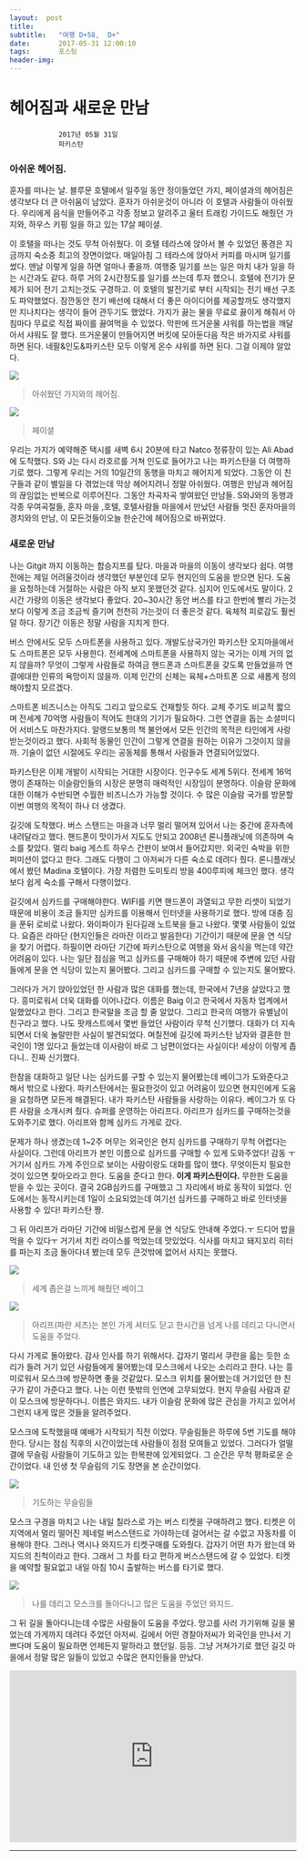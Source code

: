 ```yaml
---
layout:  post
title:   
subtitle:   "여행 D+58,  D+"
date:       2017-05-31 12:00:10
tags:       포스팅
header-img:
---
```


# 헤어짐과 새로운 만남 

```
			2017년 05월 31일
			파키스탄
```

### 아쉬운 헤어짐.

훈자를 떠나는 날. 블루문 호텔에서 일주일 동안 정이들었던 가지, 페이셜과의 헤어짐은 생각보다 더 큰 아쉬움이 남았다. 훈자가 아쉬운것이 아니라 이 호텔과 사람들이 아쉬웠다. 우리에게 음식을 만들어주고 각종 정보고 알려주고 울터 트래킹 가이드도 해줬던 가지와, 하우스 키핑 일을 하고 있는 17살 페이셜.

이 호텔을 떠나는 것도 무척 아쉬웠다. 이 호텔 테라스에 앉아서 볼 수 있었던 풍경은 지금까지 숙소중 최고의 장면이었다. 매일아침 그 테라스에 앉아서 커피를 마시며 일기를 썼다. 맨날 이렇게 일을 하면 얼마나 좋을까. 여행중 일기를 쓰는 일은 마치 내가 일을 하는 시간과도 같다. 하루 거의 2시간정도를 일기를 쓰는데 투자 했으니. 호텔에 전기가 문제가 되어 전기 고치는것도 구경하고. 이 호텔의 발전기로 부터 시작되는 전기 배선 구조도 파악했었다. 잠깐동안 전기 배선에 대해서 더 좋은 아이디어를 제공할까도 생각했지만 지나치다는 생각이 들어 관두기도 했었다. 가지가 끓는 물을 무료로 끓이게 해줘서 아침마다 무료로 직접 짜이를 끓여먹을 수 있었다. 막판에 뜨거운물 샤워를 하는법을 깨달아서 샤워도 잘 했다. 뜨거운물이 만들어지면 버킷에 모아둔다음 작은 바가지로 샤워를 하면 된다. 네팔&인도&파키스탄 모두 이렇게 온수 샤워를 하면 된다. 그걸 이제야 알았다.

![](/img/170531-gagi.jpg)
> 아쉬웠던 가지와의 헤어짐.

![](/img/170531-feisal.jpg)
> 페이셜

우리는 가지가 예약해준 택시를 새벽 6시 20분에 타고 Natco 정류장이 있는 Ali Abad에 도착했다. S와 J는 다시 라호르를 거쳐 인도로 들어가고 나는 파키스탄을 더 여행하기로 했다. 그렇게 우리는 거의 10일간의 동행을 마치고 헤어지게 되었다. 그동안 이 친구들과 같이 별일을 다 겪었는데 막상 헤어지려니 정말 아쉬웠다. 여행은 만남과 헤어짐의 끊임없는 반복으로 이루어진다. 그동안 차곡차곡 쌓여왔던 만남들. S와J와의 동행과 각종 우여곡절들, 훈자 마을 ,호텔, 호텔사람들 마을에서 만났던 사람들 멋진 훈자마을의 경치와의 만남, 이 모든것들이오늘 한순간에 헤어짐으로 바뀌었다.

### 새로운 만남

나는 Gitgit 까지 이동하는 합승지프를 탔다. 마을과 마을의 이동이 생각보다 쉽다. 여행전에는 제일 어려울것이라 생각했던 부분인데 모두 현지인의 도움을 받으면 된다. 도움을 요청하는데 거절하는 사람은 아직 보지 못했던것 같다. 심지어 인도에서도 말이다. 2시간 가량의 이동은 생각보다 좋았다. 20~30시간 동안 버스를 타고 한번에 빨리 가는것보다 이렇게 조금 조금씩 즐기며 천천히 가는것이 더 좋은것 같다. 육체적 피로감도 훨씬 덜 하다. 장기간 이동은 정말 사람을 지치게 한다.

버스 안에서도 모두 스마트폰을 사용하고 있다. 개발도상국가인 파키스탄 오지마을에서도 스마트폰은 모두 사용한다. 전세계에 스마트폰을 사용하지 않는 국가는 이제 거의 없지 않을까? 무엇이 그렇게 사람들로 하여금 핸드폰과 스마트폰을 갖도록 만들었을까 연결에대한 인류의 욕망이지 않을까. 이제 인간의 신체는 육체+스마트폰 으로 새롭게 정의해야할지 모르겠다.

스마트폰 비즈니스는 아직도 그리고 앞으로도 건재할듯 하다. 교체 주기도 비교적 짧으며 전세계 70억명 사람들이 적어도 한대의 기기가 필요하다. 그런 연결을 돕는 소셜미디어 서비스도 마찬가지다. 알랭드보통의 책 불안에서 모든 인간의 목적은 타인에게 사랑 받는것이라고 했다. 사회적 동물인 인간이 그렇게 연결을 원하는 이유가 그것이지 않을까. 기술이 없던 시절에도 우리는 공동체를 통해서 사람들과 연결되어있었다.

파키스탄은 이제 개발이 시작되는 거대한 시장이다. 인구수도 세계 5위다. 전세계 16억명이 존재하는 이슬람인들의 시장은 분명히 매력적인 시장임이 분명하다. 이슬람 문화에대한 이해가 수반되면 수월한 비즈니스가 가능할 것이다. 수 많은 이슬람 국가를 방문할 이번 여행의 목적이 하나 더 생겼다.

길깃에 도착했다. 버스 스탠드는 마을과 너무 멀리 떨어져 있어서 나는 중간에 훈자촉에 내려달라고 했다. 핸드폰이 맛이가서 지도도 안되고 2008년 론니플래닛에 의존하며 숙소를 찾았다. 멀리 baig 게스트 하우스 간판이 보여서 들어갔지만. 외국인 숙박을 위한 퍼미션이 없다고 한다. 그래도 다행이 그 아저씨가 다른 숙소로 데려다 줬다. 론니플래닛에서 봤던 Madina 호텔이다. 가장 저렴한 도미토리 방을 400루피에 체크인 했다. 생각보다 쉽게 숙소를 구해서 다행이었다.

길깃에서 심카드를 구매해야한다. WIFI를 키면 핸드폰이 과열되고 무한 리셋이 되었기 때문에 비용이 조금 들지만 심카드를 이용해서 인터넷을 사용하기로 했다. 방에 대충 짐을 푼뒤 로비로 나왔다. 와이파이가 된다길래 노트북을 들고 나왔다. 몇몇 사람들이 있었다. 요즘은 라마단 (현지인들은 라마잔 이라고 발음한다) 기간이기 때문에 문을 연 식당을 찾기 어렵다. 하필이면 라마단 기간에 파키스탄으로 여행을 와서 음식을 먹는데 약간 어려움이 있다. 나는 일단 점심을 먹고 심카드를 구매해야 하기 때문에 주변에 있던 사람들에게 문을 연 식당이 있는지 물어봤다. 그리고 심카드를 구매할 수 있는지도 물어봤다.

그러다가 거기 앉아있었던 한 사람과 많은 대화를 했는데, 한국에서 7년을 살았다고 했다. 흥미로워서 더욱 대화를 이어나갔다. 이름은 Baig 이고 한국에서 자동차 업계에서 일했었다고 한다. 그리고 한국말을 조금 할 줄 알았다. 그리고 한국의 여행가 유별남이 친구라고 했다. 나도 팟캐스트에서 몇번 들었던 사람이라 무척 신기했다. 대화가 더 지속되면서 더욱 놀랄만한 사실이 발견되었다. 며칠전에 길깃에 파키스탄 남자와 결혼한 한국인이 1명 있다고 들었는데 이사람이 바로 그 남편이었다는 사실이다! 세상이 이렇게 좁다니.. 진짜 신기했다.

한참을 대화하고 일단 나는 심카드를 구할 수 있는지 물어봤는데 베이그가 도와준다고 해서 밖으로 나왔다. 파키스탄에서는 필요한것이 있고 어려움이 있으면 현지인에게 도움을 요청하면 모든게 해결된다. 내가 파키스탄 사람들을 사랑하는 이유다. 베이그가 또 다른 사람을 소개시켜 줬다. 슈퍼를 운영하는 아리프다. 아리프가 심카드를 구매하는것을 도와주기로 했다. 아리프와 함께 심카드 가게로 갔다.

문제가 하나 생겼는데 1~2주 머무는 외국인은 현지 심카드를 구매하기 무척 어렵다는 사실이다. 그런데 아리프가 본인 이름으로 심카드를 구매할 수 있게 도와주었다! 감동 ㅜ 거기서 심카드 가게 주인으로 보이는 사람이랑도 대화를 많이 했다. 무엇이든지 필요한것이 있으면 찾아오라고 한다. 도움을 준다고 한다. __이게 파키스탄이다.__ 무한한 도움을 받을 수 있는 곳이다. 결국 2GB심카드를 구매했고 그 자리에서 바로 동작이 되었다. 인도에서는 동작시키는데 1일이 소요되었는데 여기선 심카드를 구매하고 바로 인터넷을 사용할 수 있다! 파키스탄 짱.

그 뒤 아리프가 라마단 기간에 비밀스럽게 문을 연 식당도 안내해 주었다.ㅜ 드디어 밥을 먹을 수 있다ㅜ 거기서 치킨 라이스를 먹었는데 맛있었다. 식사를 마치고 돼지꼬리 히터를 파는지 조금 돌아다녀 봤는데 모두 큰것밖에 없어서 사지는 못했다.


![](/img/170531-baig.jpg)
> 세계 좁은걸 느끼게 해줬던 베이그

![](/img/170531-arif.jpg)
> 아리프(파란 셔츠)는 본인 가게 셔터도 닫고 한시간을 넘게 나를 데리고 다니면서 도움을 주었다.

다시 가게로 돌아왔다. 감사 인사를 하기 위해서다. 갑자기 멀리서 쿠란을 읇는 듯한 소리가 들려 거기 있던 사람들에게 물어봤는데 모스크에서 나오는 소리라고 한다. 나는 흥미로워서 모스크에 방문하면 좋을 것같았다. 모스크 위치를 물어봤는데 거기있던 한 친구가 같이 가준다고 했다. 나는 이런 뜻밖의 인연에 고무되었다. 현지 무슬림 사람과 같이 모스크에 방문하다니. 이름은 와지드. 내가 이슬람 문화에 많은 관심을 가지고 있어서 그런지 내게 많은 것들을 알려주었다.

모스크에 도착했을때 예배가 시작되기 직전 이었다. 무슬림들은 하루에 5번 기도를 해야한다. 당시는 점심 직후의 시간이었는데 사람들이 점점 모여들고 있었다. 그러다가 얼떨결에 무슬림 사람들이 기도하고 있는 한복판에 있게되었다. 그 순간은 무척 평화로운 순간이었다. 내 인생 첫 무슬림의 기도 장면을 본 순간이었다.

![](/img/170531-prey.jpg)
> 기도하는 무슬림들

모스크 구경을 마치고 나는 내일 칠라스로 가는 버스 티켓을 구매하려고 했다. 티켓은 이지역에서 멀리 떨어진 제네럴 버스스탠드로 가야하는데 걸어서는 갈 수없고 자동차를 이용해야 한다. 그러나 역시나 와지드가 티켓구매를 도와줬다. 갑자기 어떤 차가 왔는데 와지드의 친척이라고 한다. 그래서 그 차를 타고 편하게 버스스탠드에 갈 수 있었다. 티켓을 예약할 필요없고 내일 아침 10시 출발하는 버스를 타기로 했다.


![](/img/170531-wazid.jpg)
> 나를 데리고 모스크를 돌아다니고 많은 도움을 주었던 와지드.

그 뒤 길을 돌아다니는데 수많은 사람들이 도움을 주었다. 망고를 사러 가기위해 길을 물었는데 가게까지 데려다 주었던 아저씨. 길에서 어떤 경찰아저씨가 외국인을 만나서 기쁘다며 도움이 필요하면 언제든지 말하라고 했던일. 등등. 그냥 거쳐가기로 했던 길깃 마을에서 정말 많은 일들이 있었고 수많은 현지인들을 만났다.






<center>
<style>
	.google-maps {
		position: relative;
		padding-bottom: 60%; // This is the aspect ratio
		height: 0;
		overflow: hidden;
	}
	.google-maps iframe {
		position: absolute;
		top: 0;
		left: 0;
		width: 100% !important;
		height: 100% !important;
	}
</style>

<div class="google-maps">
<iframe src="https://www.google.com/maps/embed?pb=!1m18!1m12!1m3!1d206815.76988918972!2d74.2315241137873!3d35.91034768893346!2m3!1f0!2f0!3f0!3m2!1i1024!2i768!4f13.1!3m3!1m2!1s0x38e649e3642543b1%3A0x40fd0ca3ca17282b!2sGilgit!5e0!3m2!1sen!2skr!4v1567941470315!5m2!1sen!2skr" width="600" height="450" frameborder="0" style="border:0;" allowfullscreen=""></iframe>
</div>
</center>

---

